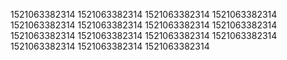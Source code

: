 1521063382314
1521063382314
1521063382314
1521063382314
1521063382314
1521063382314
1521063382314
1521063382314
1521063382314
1521063382314
1521063382314
1521063382314
1521063382314
1521063382314
1521063382314